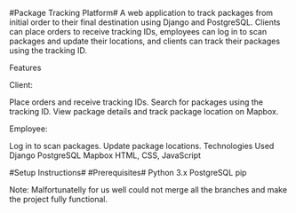 #Package Tracking Platform#
A web application to track packages from initial order to their final destination using Django and PostgreSQL. Clients can place orders to receive tracking IDs, employees can log in to scan packages and update their locations, and clients can track their packages using the tracking ID.

Features

Client:

Place orders and receive tracking IDs.
Search for packages using the tracking ID.
View package details and track package location on Mapbox.

Employee:

Log in to scan packages.
Update package locations.
Technologies Used
Django
PostgreSQL
Mapbox
HTML, CSS, JavaScript

#Setup Instructions#
#Prerequisites#
Python 3.x
PostgreSQL
pip

Note: Malfortunatelly for us well could not merge all the branches and make the project fully functional.